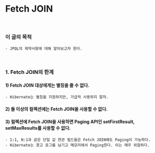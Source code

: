 # Fetch JOIN
<br/>

### 이 글의 목적
    - JPQL의 제약사항에 대해 알아보고자 한다.
<br/>

### 1. Fetch JOIN의 한계
#### 1) Fetch JOIN 대상에게는 별칭을 줄 수 없다.
    - Hibernate는 별칭을 지원하지만, 가급적 사용하지 말자.
#### 2) 둘 이상의 컬렉션에는 Fetch JOIN을 사용할 수 없다.
#### 3) 컬렉션에 Fetch JOIN을 사용하면 Paging API인 setFirstResult, setMaxResults를 사용할 수 없다.
    - 1:1, N:1과 같은 단일 값 연관 필드들은 Fetch JOIN해도 Paging이 가능하다.
    - Hibernate는 경고 로그를 남기고 메모리에서 Paging한다. 이는 매우 위험하다.
